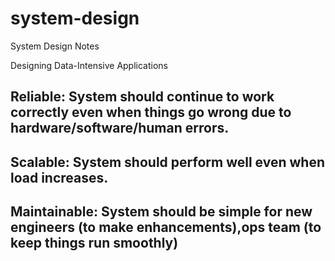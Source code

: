 # system-design
System Design Notes

Designing Data-Intensive Applications

## Reliable: System should continue to work correctly even when things go wrong due to hardware/software/human errors.
## Scalable: System should perform well even when load increases.
## Maintainable: System should be simple for new engineers (to make enhancements),ops team (to keep things run smoothly)

                                


